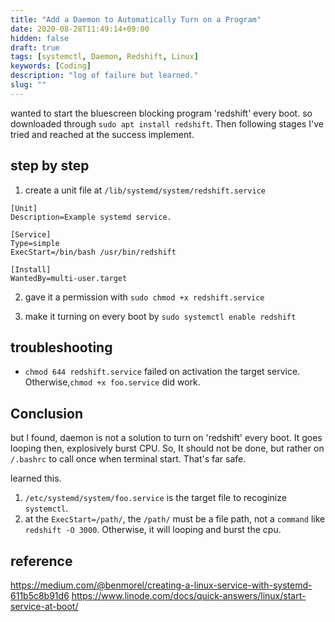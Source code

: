 ```yaml
---
title: "Add a Daemon to Automatically Turn on a Program"
date: 2020-08-28T11:49:14+09:00
hidden: false
draft: true
tags: [systemctl, Daemon, Redshift, Linux]
keywords: [Coding]
description: "log of failure but learned."
slug: ""
---
```


wanted to start the bluescreen blocking program 'redshift' every boot.
so downloaded through `sudo apt install redshift`. Then following stages I've tried and reached at the success implement.


## step by step

1. create a unit file at `/lib/systemd/system/redshift.service`

```
[Unit]
Description=Example systemd service.

[Service]
Type=simple
ExecStart=/bin/bash /usr/bin/redshift

[Install]
WantedBy=multi-user.target
```

2. gave it a permission with `sudo chmod +x redshift.service`

3. make it turning on every boot by `sudo systemctl enable redshift`

## troubleshooting

- `chmod 644 redshift.service` failed on activation the target service. 
Otherwise,`chmod +x foo.service` did work.

## Conclusion

but I found, daemon is not a solution to turn on 'redshift' every boot.
It goes looping then, explosively burst CPU.
So, It should not be done, but rather on `/.bashrc` to call once when terminal start.
That's far safe.

learned this.
1. `/etc/systemd/system/foo.service` is the target file to recoginize `systemctl`.
2. at the `ExecStart=/path/`, the `/path/` must be a file path, not a `command` like `redshift -O 3000`. Otherwise, it will looping and burst the cpu.

## reference

https://medium.com/@benmorel/creating-a-linux-service-with-systemd-611b5c8b91d6
https://www.linode.com/docs/quick-answers/linux/start-service-at-boot/

